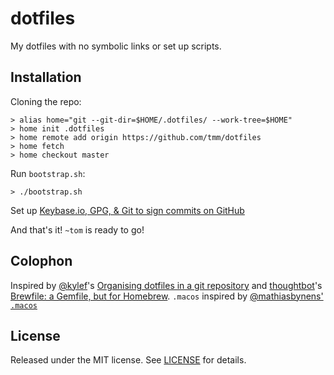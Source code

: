 # dotfiles

My dotfiles with no symbolic links or set up scripts.

## Installation

Cloning the repo:

```shell
> alias home="git --git-dir=$HOME/.dotfiles/ --work-tree=$HOME"
> home init .dotfiles
> home remote add origin https://github.com/tmm/dotfiles
> home fetch
> home checkout master
```

Run `bootstrap.sh`:

```shell
> ./bootstrap.sh
```

Set up [Keybase.io, GPG, & Git to sign commits on GitHub](https://github.com/pstadler/keybase-gpg-github)

And that's it! `~tom` is ready to go!

## Colophon

Inspired by [@kylef](https://github.com/kylef/)'s [Organising dotfiles in a git repository](https://fuller.li/posts/organising-dotfiles-in-a-git-repository/) and [thoughtbot](https://thoughtbot.com/)'s [Brewfile: a Gemfile, but for Homebrew](https://robots.thoughtbot.com/brewfile-a-gemfile-but-for-homebrew). `.macos` inspired by [@mathiasbynens'](https://github.com/mathiasbynens) [`.macos`](https://github.com/mathiasbynens/dotfiles/blob/master/.macos)

## License

Released under the MIT license. See [LICENSE](https://github.com/tmm/dotfiles/blob/master/LICENSE) for details.
